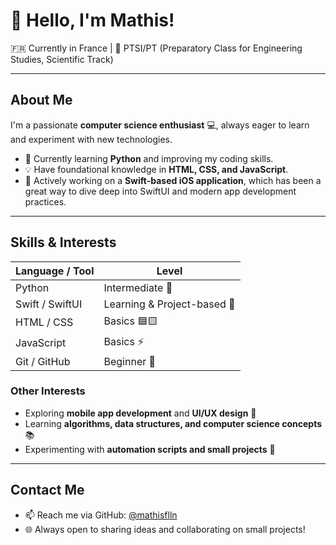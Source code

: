 # 👋 Hello, I'm Mathis!

🇫🇷 Currently in France | 🧪 PTSI/PT (Preparatory Class for Engineering Studies, Scientific Track)

---

## About Me

I'm a passionate **computer science enthusiast** 💻, always eager to learn and experiment with new technologies.

- 🌱 Currently learning **Python** and improving my coding skills.
- 💡 Have foundational knowledge in **HTML, CSS, and JavaScript**.
- 📱 Actively working on a **Swift-based iOS application**, which has been a great way to dive deep into SwiftUI and modern app development practices.

---

## Skills & Interests

| Language / Tool | Level |
|-----------------|-------|
| Python          | Intermediate 🐍 |
| Swift / SwiftUI | Learning & Project-based 📱 |
| HTML / CSS      | Basics 🟦🟨 |
| JavaScript      | Basics ⚡ |
| Git / GitHub    | Beginner 💾 |

### Other Interests
- Exploring **mobile app development** and **UI/UX design** 🎨  
- Learning **algorithms, data structures, and computer science concepts** 📚  
- Experimenting with **automation scripts and small projects** 🤖  

---

## Contact Me

- 📫 Reach me via GitHub: [@mathisflln](https://github.com/mathisflln)  
- 🌐 Always open to sharing ideas and collaborating on small projects!
